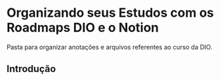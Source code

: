 # Organizando seus Estudos com os Roadmaps DIO e o Notion

Pasta para organizar anotações e arquivos referentes ao curso da DIO.

## Introdução

